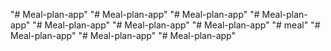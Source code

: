 "# Meal-plan-app" 
"# Meal-plan-app" 
"# Meal-plan-app" 
"# Meal-plan-app" 
"# Meal-plan-app" 
"# Meal-plan-app" 
"# Meal-plan-app" 
"# meal" 
"# Meal-plan-app" 
"# Meal-plan-app" 
"# Meal-plan-app" 
